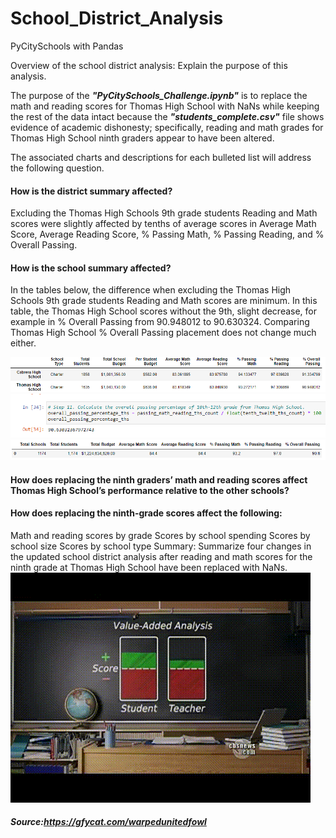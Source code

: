 # School_District_Analysis
PyCitySchools with Pandas

Overview of the school district analysis: Explain the purpose of this analysis.

The purpose of the **_"PyCitySchools_Challenge.ipynb"_** is to replace the math and reading scores for Thomas High School with NaNs while keeping the rest of the data intact because the **_"students_complete.csv"_** file shows evidence of academic dishonesty; specifically, reading and math grades for Thomas High School ninth graders appear to have been altered.

The associated charts and descriptions for each bulleted list will address the following question.

#### How is the district summary affected?
Excluding the Thomas High Schools 9th grade students Reading and Math scores were slightly affected by tenths of average scores in Average Math Score, Average Reading Score, % Passing Math, % Passing Reading, and % Overall Passing.

#### How is the school summary affected?
In the tables below, the difference when excluding the Thomas High Schools 9th grade students Reading and Math scores are minimum. In this table, the Thomas High School scores without the 9th, slight decrease, for example in % Overall Passing from 90.948012 to 90.630324.  Comparing Thomas High School % Overall Passing placement does not change much either.   

![img](overall1.png)
![img](overall.png)
![img](overall2.png)
#### How does replacing the ninth graders’ math and reading scores affect Thomas High School’s performance relative to the other schools?
#### How does replacing the ninth-grade scores affect the following:
Math and reading scores by grade
Scores by school spending
Scores by school size
Scores by school type
Summary: Summarize four changes in the updated school district analysis after reading and math scores for the ninth grade at Thomas High School have been replaced with NaNs.
![img](WarpedUnitedFowl-mobile.gif)

##### Source:https://gfycat.com/warpedunitedfowl
